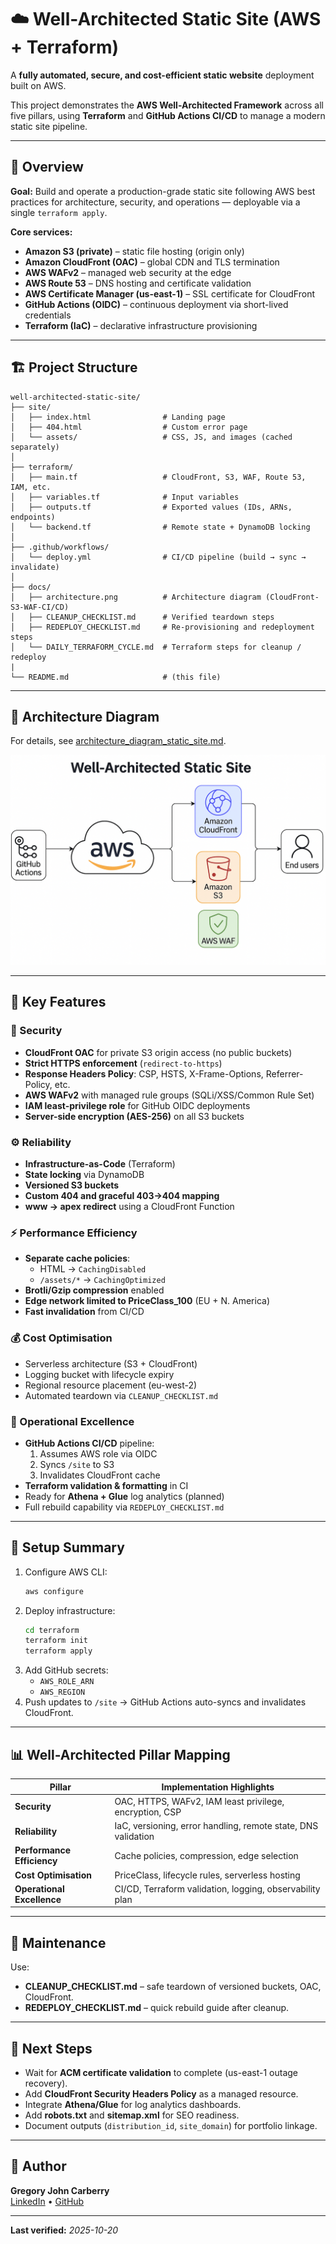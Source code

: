 # ☁️ Well-Architected Static Site (AWS + Terraform)

A **fully automated, secure, and cost-efficient static website** deployment built on AWS.

This project demonstrates the **AWS Well-Architected Framework** across all five pillars, using **Terraform** and **GitHub Actions CI/CD** to manage a modern static site pipeline.

---

## 🧩 Overview

**Goal:** Build and operate a production-grade static site following AWS best practices for architecture, security, and operations — deployable via a single `terraform apply`.

**Core services:**
- **Amazon S3 (private)** – static file hosting (origin only)
- **Amazon CloudFront (OAC)** – global CDN and TLS termination
- **AWS WAFv2** – managed web security at the edge
- **AWS Route 53** – DNS hosting and certificate validation
- **AWS Certificate Manager (us-east-1)** – SSL certificate for CloudFront
- **GitHub Actions (OIDC)** – continuous deployment via short-lived credentials
- **Terraform (IaC)** – declarative infrastructure provisioning

---

## 🏗️ Project Structure

```
well-architected-static-site/
├── site/
│   ├── index.html                # Landing page
│   ├── 404.html                  # Custom error page
│   └── assets/                   # CSS, JS, and images (cached separately)
│
├── terraform/
│   ├── main.tf                   # CloudFront, S3, WAF, Route 53, IAM, etc.
│   ├── variables.tf              # Input variables
│   ├── outputs.tf                # Exported values (IDs, ARNs, endpoints)
│   └── backend.tf                # Remote state + DynamoDB locking
│
├── .github/workflows/
│   └── deploy.yml                # CI/CD pipeline (build → sync → invalidate)
│
├── docs/
│   ├── architecture.png          # Architecture diagram (CloudFront-S3-WAF-CI/CD)
│   ├── CLEANUP_CHECKLIST.md      # Verified teardown steps
│   ├── REDEPLOY_CHECKLIST.md     # Re-provisioning and redeployment steps
│   └── DAILY_TERRAFORM_CYCLE.md  # Terraform steps for cleanup / redeploy
|
└── README.md                     # (this file)
```

---

## 🧭 Architecture Diagram

For details, see [architecture_diagram_static_site.md](./docs/architecture_diagram_static_site.md).

![AWS Well-Architected Static Site Architecture](./docs/architecture.png)

---

## 🚀 Key Features

### 🔐 Security
- **CloudFront OAC** for private S3 origin access (no public buckets)
- **Strict HTTPS enforcement** (`redirect-to-https`)
- **Response Headers Policy**: CSP, HSTS, X-Frame-Options, Referrer-Policy, etc.
- **AWS WAFv2** with managed rule groups (SQLi/XSS/Common Rule Set)
- **IAM least-privilege role** for GitHub OIDC deployments
- **Server-side encryption (AES-256)** on all S3 buckets

### ⚙️ Reliability
- **Infrastructure-as-Code** (Terraform)
- **State locking** via DynamoDB
- **Versioned S3 buckets**
- **Custom 404 and graceful 403→404 mapping**
- **www → apex redirect** using a CloudFront Function

### ⚡ Performance Efficiency
- **Separate cache policies**:
  - HTML → `CachingDisabled`
  - `/assets/*` → `CachingOptimized`
- **Brotli/Gzip compression** enabled
- **Edge network limited to PriceClass_100** (EU + N. America)
- **Fast invalidation** from CI/CD

### 💰 Cost Optimisation
- Serverless architecture (S3 + CloudFront)
- Logging bucket with lifecycle expiry
- Regional resource placement (eu-west-2)
- Automated teardown via `CLEANUP_CHECKLIST.md`

### 🧠 Operational Excellence
- **GitHub Actions CI/CD** pipeline:
  1. Assumes AWS role via OIDC
  2. Syncs `/site` to S3
  3. Invalidates CloudFront cache
- **Terraform validation & formatting** in CI
- Ready for **Athena + Glue** log analytics (planned)
- Full rebuild capability via `REDEPLOY_CHECKLIST.md`

---

## 🔧 Setup Summary

1. Configure AWS CLI:
   ```bash
   aws configure
   ```
2. Deploy infrastructure:
   ```bash
   cd terraform
   terraform init
   terraform apply
   ```
3. Add GitHub secrets:
   - `AWS_ROLE_ARN`
   - `AWS_REGION`
4. Push updates to `/site` → GitHub Actions auto-syncs and invalidates CloudFront.

---

## 📊 Well-Architected Pillar Mapping

| Pillar | Implementation Highlights |
|--------|----------------------------|
| **Security** | OAC, HTTPS, WAFv2, IAM least privilege, encryption, CSP |
| **Reliability** | IaC, versioning, error handling, remote state, DNS validation |
| **Performance Efficiency** | Cache policies, compression, edge selection |
| **Cost Optimisation** | PriceClass, lifecycle rules, serverless hosting |
| **Operational Excellence** | CI/CD, Terraform validation, logging, observability plan |

---

## 🧹 Maintenance

Use:
- **CLEANUP_CHECKLIST.md** – safe teardown of versioned buckets, OAC, CloudFront.
- **REDEPLOY_CHECKLIST.md** – quick rebuild guide after cleanup.

---

## 🧩 Next Steps

- Wait for **ACM certificate validation** to complete (us-east-1 outage recovery).
- Add **CloudFront Security Headers Policy** as a managed resource.
- Integrate **Athena/Glue** for log analytics dashboards.
- Add **robots.txt** and **sitemap.xml** for SEO readiness.
- Document outputs (`distribution_id`, `site_domain`) for portfolio linkage.

---

## 👤 Author

**Gregory John Carberry**  
[LinkedIn](https://www.linkedin.com/in/gregory-carberry) • [GitHub](https://github.com/GregoryCarberry)

---

**Last verified:** *2025-10-20*
